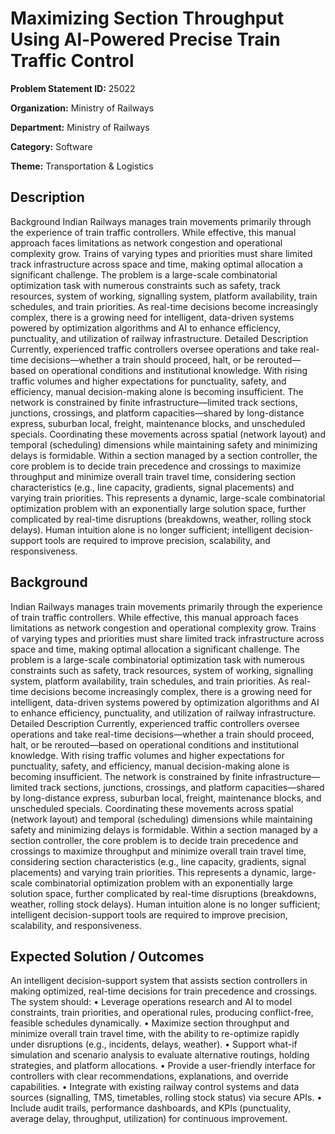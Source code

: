 # Maximizing Section Throughput Using Al-Powered Precise Train Traffic Control

**Problem Statement ID:** 25022

**Organization:** Ministry of Railways

**Department:** Ministry of Railways

**Category:** Software

**Theme:** Transportation & Logistics

## Description

Background Indian Railways manages train movements primarily through the experience of train traffic controllers. While effective, this manual approach faces limitations as network congestion and operational complexity grow. Trains of varying types and priorities must share limited track infrastructure across space and time, making optimal allocation a significant challenge. The problem is a large-scale combinatorial optimization task with numerous constraints such as safety, track resources, system of working, signalling system, platform availability, train schedules, and train priorities. As real-time decisions become increasingly complex, there is a growing need for intelligent, data-driven systems powered by optimization algorithms and AI to enhance efficiency, punctuality, and utilization of railway infrastructure. Detailed Description Currently, experienced traffic controllers oversee operations and take real-time decisions—whether a train should proceed, halt, or be rerouted—based on operational conditions and institutional knowledge. With rising traffic volumes and higher expectations for punctuality, safety, and efficiency, manual decision-making alone is becoming insufficient. The network is constrained by finite infrastructure—limited track sections, junctions, crossings, and platform capacities—shared by long-distance express, suburban local, freight, maintenance blocks, and unscheduled specials. Coordinating these movements across spatial (network layout) and temporal (scheduling) dimensions while maintaining safety and minimizing delays is formidable. Within a section managed by a section controller, the core problem is to decide train precedence and crossings to maximize throughput and minimize overall train travel time, considering section characteristics (e.g., line capacity, gradients, signal placements) and varying train priorities. This represents a dynamic, large-scale combinatorial optimization problem with an exponentially large solution space, further complicated by real-time disruptions (breakdowns, weather, rolling stock delays). Human intuition alone is no longer sufficient; intelligent decision-support tools are required to improve precision, scalability, and responsiveness.

## Background

Indian Railways manages train movements primarily through the experience of train traffic controllers. While effective, this manual approach faces limitations as network congestion and operational complexity grow. Trains of varying types and priorities must share limited track infrastructure across space and time, making optimal allocation a significant challenge. The problem is a large-scale combinatorial optimization task with numerous constraints such as safety, track resources, system of working, signalling system, platform availability, train schedules, and train priorities. As real-time decisions become increasingly complex, there is a growing need for intelligent, data-driven systems powered by optimization algorithms and AI to enhance efficiency, punctuality, and utilization of railway infrastructure. Detailed Description Currently, experienced traffic controllers oversee operations and take real-time decisions—whether a train should proceed, halt, or be rerouted—based on operational conditions and institutional knowledge. With rising traffic volumes and higher expectations for punctuality, safety, and efficiency, manual decision-making alone is becoming insufficient. The network is constrained by finite infrastructure—limited track sections, junctions, crossings, and platform capacities—shared by long-distance express, suburban local, freight, maintenance blocks, and unscheduled specials. Coordinating these movements across spatial (network layout) and temporal (scheduling) dimensions while maintaining safety and minimizing delays is formidable. Within a section managed by a section controller, the core problem is to decide train precedence and crossings to maximize throughput and minimize overall train travel time, considering section characteristics (e.g., line capacity, gradients, signal placements) and varying train priorities. This represents a dynamic, large-scale combinatorial optimization problem with an exponentially large solution space, further complicated by real-time disruptions (breakdowns, weather, rolling stock delays). Human intuition alone is no longer sufficient; intelligent decision-support tools are required to improve precision, scalability, and responsiveness.

## Expected Solution / Outcomes

An intelligent decision-support system that assists section controllers in making optimized, real-time decisions for train precedence and crossings. The system should: • Leverage operations research and AI to model constraints, train priorities, and operational rules, producing conflict-free, feasible schedules dynamically. • Maximize section throughput and minimize overall train travel time, with the ability to re-optimize rapidly under disruptions (e.g., incidents, delays, weather). • Support what-if simulation and scenario analysis to evaluate alternative routings, holding strategies, and platform allocations. • Provide a user-friendly interface for controllers with clear recommendations, explanations, and override capabilities. • Integrate with existing railway control systems and data sources (signalling, TMS, timetables, rolling stock status) via secure APIs. • Include audit trails, performance dashboards, and KPIs (punctuality, average delay, throughput, utilization) for continuous improvement.

